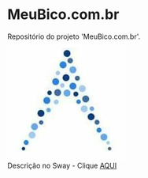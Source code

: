 # MeuBico.com.br
Repositório do projeto 'MeuBico.com.br'. <br>
<img src="Logo.jpg"> <br>
Descrição no Sway - Clique <a href="https://sway.com/Scu9lKXijmwEawYf">AQUI</a>
